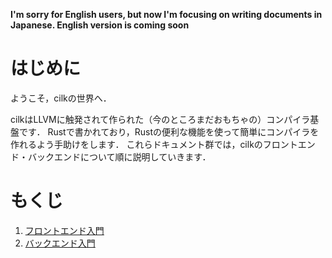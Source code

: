 **I'm sorry for English users, but now I'm focusing on writing documents in Japanese. English version is coming soon**

# はじめに

ようこそ，cilkの世界へ．

cilkはLLVMに触発されて作られた（今のところまだおもちゃの）コンパイラ基盤です．
Rustで書かれており，Rustの便利な機能を使って簡単にコンパイラを作れるよう手助けをします．
これらドキュメント群では，cilkのフロントエンド・バックエンドについて順に説明していきます．

# もくじ

1. [フロントエンド入門](./frontend/0-フロントエンド入門.md)
2. [バックエンド入門](./backend/0-バックエンド入門.md)
